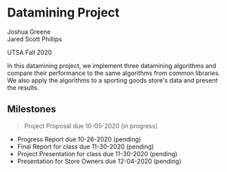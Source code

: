 # Datamining Project

Joshua Greene  
Jared Scott Phillips

UTSA Fall 2020

In this datamining project, we implement three datamining algorithms and compare their performance to the same algorithms from common libraries.  We also apply the algorithms to a sporting goods store's data and present the results.

## Milestones

  > Project Proposal                  due 10-05-2020 (in progress)  
  - Progress Report                   due 10-26-2020 (pending)  
  - Final Report for class            due 11-30-2020 (pending)  
  - Project Presentation for class    due 11-30-2020 (pending)  
  - Presentation for Store Owners     due 12-04-2020 (pending)  
